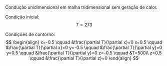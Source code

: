 Condução unidimensional em malha tridimensional sem geração de calor.

Condição inicial:
$$T=273$$

Condições de contorno:
$$
\begin{align}
x=-0.5 \qquad &\frac{\partial T}{\partial x}=0
x=0.5 \qquad &\frac{\partial T}{\partial x}=0
y=-0.5 \qquad &\frac{\partial T}{\partial y}=0
y=0.5 \qquad &\frac{\partial T}{\partial y}=0
z=-0.5 \qquad &T=500\\
z=0.5 \qquad &\frac{\partial T}{\partial z}=0
\end{align}
$$
